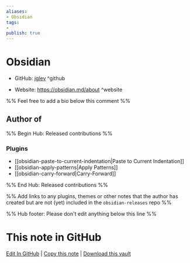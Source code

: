 ```yaml
---
aliases:
- Obsidian
tags:
- 
publish: true
---
```


# Obsidian

- GitHub: [jglev](https://github.com/jglev/) ^github
<!-- - Discord: `@` ^discord-->
- Website: <https://obsidian.md/about> ^website
<!-- - [[Publish sites|Publish site]]: <https://> ^publish-->

%% Feel free to add a bio below this comment %%


## Author of

%% Begin Hub: Released contributions %%
### Plugins
- [[obsidian-paste-to-current-indentation|Paste to Current Indentation]]
- [[obsidian-apply-patterns|Apply Patterns]]
- [[obsidian-carry-forward|Carry-Forward]]

%% End Hub: Released contributions %%

%% Add links to any plugins, themes or other notes that the author has created but are not (yet) included in the `obsidian-releases` repo %%

<!--
### Unlisted plugins
-->

<!--
### Others
-->

<!--
## Sponsor this author
-->

<!-- - [[GitHub sponsors]]: [Sponsor @jglev on GitHub Sponsors](https://github.com/sponsors/jglev) ^github-sponsor-->
<!-- - [[Buy me a coffee]]: <https://> ^buy-me-a-coffee-->
<!-- - [[PayPal]]: <https://> ^paypal-->
<!-- - [[Patreon]]: <https://> ^patreon-->

<!--
## Follow this author
-->

<!-- - [[YouTube Channels|On YouTube]]: <https://> ^youtube-->
<!-- - Twitter: <https://> ^twitter-->
<!-- - ... -->

%% Hub footer: Please don't edit anything below this line %%

# This note in GitHub

<span class="git-footer">[Edit In GitHub](https://github.dev/obsidian-community/obsidian-hub/blob/main/01%20-%20Community/People/jglev.md "git-hub-edit-note") | [Copy this note](https://raw.githubusercontent.com/obsidian-community/obsidian-hub/main/01%20-%20Community/People/jglev.md "git-hub-copy-note") | [Download this vault](https://github.com/obsidian-community/obsidian-hub/archive/refs/heads/main.zip "git-hub-download-vault") </span>
